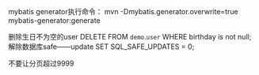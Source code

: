 
mybatis generator执行命令：
mvn -Dmybatis.generator.overwrite=true mybatis-generator:generate

删除生日不为空的user
DELETE FROM `demo`.`user`
WHERE birthday is not null;
解除数据库safe——update
SET SQL_SAFE_UPDATES = 0;

不要让分页超过9999